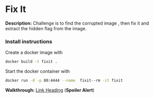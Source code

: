 # Fix It

**Description:** Challenge is to find the corrupted image , then fix it and extract the hidden flag from the image.

### Install instructions

Create a docker image with
``` bash
docker build -t fixit .
```

Start the docker container with
``` bash
docker run -d -p 80:4444 --name  fixit--rm -it fixit
```

**Walkthrough:** [Link Heading](https://geekfreak18.wordpress.com/2020/10/10/cyber-gym-3-0-ctf-writeup/) (**Spoiler Alert**)
